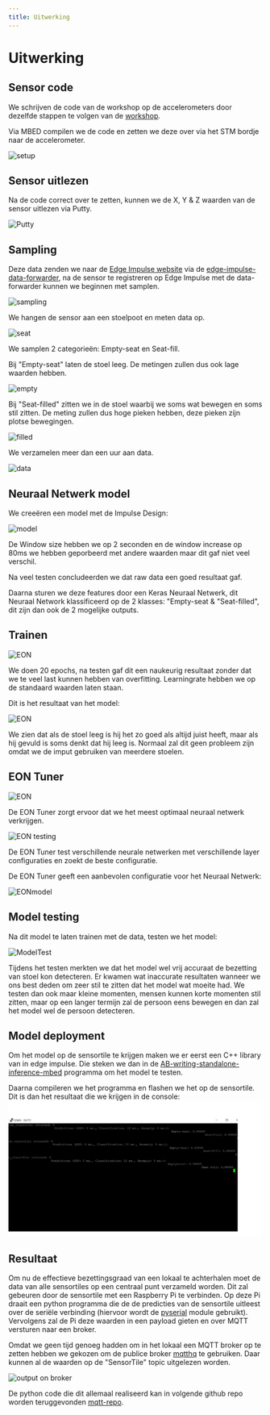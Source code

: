 ```yaml
---
title: Uitwerking
---
```


# Uitwerking

## Sensor code

We schrijven de code van de workshop op de accelerometers door dezelfde stappen te volgen van de [workshop](https://ai-edge-workshop.netlify.app/).

Via MBED compilen we de code en zetten we deze over via het STM bordje naar de accelerometer.

![setup](./assets/setup.png)

## Sensor uitlezen

Na de code correct over te zetten, kunnen we de X, Y & Z waarden van de sensor uitlezen via Putty.

![Putty](./assets/putty.png)

## Sampling

Deze data zenden we naar de [Edge Impulse website](https://www.edgeimpulse.com/) via de [edge-impulse-data-forwarder](https://ai-edge-workshop.netlify.app/02-ab-writing/04-connecting-a-device/), na de sensor te registreren op Edge Impulse met de data-forwarder kunnen we beginnen met samplen.

![sampling](./assets/sampling.png)

We hangen de sensor aan een stoelpoot en meten data op.

![seat](./assets/seat.jpg)

We samplen 2 categorieën: Empty-seat en Seat-fill.

Bij "Empty-seat" laten de stoel leeg. De metingen zullen dus ook lage waarden hebben.

![empty](./assets/empty.png)

Bij "Seat-filled" zitten we in de stoel waarbij we soms wat bewegen en soms stil zitten. De meting zullen dus hoge pieken hebben, deze pieken zijn plotse bewegingen.

![filled](./assets/filled.png)

We verzamelen meer dan een uur aan data.

![data](./assets/data.png)

## Neuraal Netwerk model

We creeëren een model met de Impulse Design:

![model](./assets/model.png)

De Window size hebben we op 2 seconden en de window increase op 80ms we hebben geporbeerd met andere waarden maar dit gaf niet veel verschil.

Na veel testen concludeerden we dat raw data een goed resultaat gaf.

Daarna sturen we deze features door een Keras Neuraal Netwerk, dit Neuraal Network klassificeerd op de 2 klasses: "Empty-seat & "Seat-filled", dit zijn dan ook de 2 mogelijke outputs.

## Trainen

![EON](./assets/training.png)

We doen 20 epochs, na testen gaf dit een naukeurig resultaat zonder dat we te veel last kunnen hebben van overfitting. Learningrate hebben we op de standaard waarden laten staan.

Dit is het resultaat van het model:

![EON](./assets/resulttrain.png)

We zien dat als de stoel leeg is hij het zo goed als altijd juist heeft, maar als hij gevuld is soms denkt dat hij leeg is. Normaal zal dit geen probleem zijn omdat we de imput gebruiken van meerdere stoelen.

## EON Tuner

![EON](./assets/EON.png)

De EON Tuner zorgt ervoor dat we het meest optimaal neuraal netwerk verkrijgen.

![EON testing](./assets/EONtesting.png)

De EON Tuner test verschillende neurale netwerken met verschillende layer configuraties en zoekt de beste configuratie.

De EON Tuner geeft een aanbevolen configuratie voor het Neuraal Netwerk:

![EONmodel](./assets/EONmodel.png)

## Model testing

Na dit model te laten trainen met de data, testen we het model:

![ModelTest](./assets/ModelTest.png)

Tijdens het testen merkten we dat het model wel vrij accuraat de bezetting van stoel kon detecteren. Er kwamen wat inaccurate resultaten wanneer we ons best deden om zeer stil te zitten dat het model wat moeite had. We testen dan ook maar kleine momenten, mensen kunnen korte momenten stil zitten, maar op een langer termijn zal de persoon eens bewegen en dan zal het model wel de persoon detecteren.

## Model deployment

Om het model op de sensortile te krijgen maken we er eerst een C++ library van in edge impulse. Die steken we dan in de [AB-writing-standalone-inference-mbed](https://github.com/vives-ai-edge/AB-writing-standalone-inference-mbed) programma om het model te testen.

Daarna compileren we het programma en flashen we het op de sensortile.
Dit is dan het resultaat die we krijgen in de console:
![ModelTest](./assets/result.png)

## Resultaat

Om nu de effectieve bezettingsgraad van een lokaal te achterhalen moet de data van alle sensortiles op een centraal punt verzameld worden. Dit zal gebeuren door de sensortile met een Raspberry Pi te verbinden. Op deze Pi draait een python programma die de de predicties van de sensortile uitleest over de seriële verbinding (hiervoor wordt de [pyserial](https://github.com/pyserial/pyserial) module gebruikt). Vervolgens zal de Pi deze waarden in een payload gieten en over MQTT versturen naar een broker.

Omdat we geen tijd genoeg hadden om in het lokaal een MQTT broker op te zetten hebben we gekozen om de publice broker [mqtthq](https://mqtthq.com/) te gebruiken. Daar kunnen al de waarden op de "SensorTile" topic uitgelezen worden.

![output on broker](./assets/broker-output.png)

De python code die dit allemaal realiseerd kan in volgende github repo worden teruggevonden [mqtt-repo](https://github.com/ThomasLuca/Seat-detection-mqtt).
